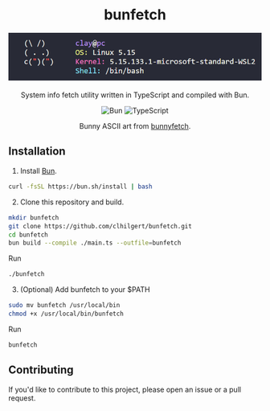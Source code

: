 <div align="center">
<h1>bunfetch</h1>
</div>

<div align="center">
  <img src="assets/banner.png" alt="bunfetch-banner">
  
</div>
<div align="center">
<br>
System info fetch utility written in TypeScript and compiled with Bun.

<br>

![Bun](https://img.shields.io/badge/Bun-%23000000.svg?style=for-the-badge&logo=bun&logoColor=white)
![TypeScript](https://img.shields.io/badge/typescript-%23007ACC.svg?style=for-the-badge&logo=typescript&logoColor=white)

Bunny ASCII art from [bunnyfetch](https://github.com/Rosettea/bunnyfetch).
</div>

## Installation

1. Install [Bun](https://bun.sh/docs/installation).

```sh 
curl -fsSL https://bun.sh/install | bash
```
2. Clone this repository and build.
```sh
mkdir bunfetch
git clone https://github.com/clhilgert/bunfetch.git
cd bunfetch
bun build --compile ./main.ts --outfile=bunfetch
```
Run
```sh
./bunfetch
```

3. (Optional) Add bunfetch to your $PATH
```sh
sudo mv bunfetch /usr/local/bin
chmod +x /usr/local/bin/bunfetch
```
Run
```sh
bunfetch
```

## Contributing

If you'd like to contribute to this project, please open an issue or a pull request.